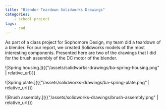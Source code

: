 ```yaml
---
title: "Blender Teardown Solidworks Drawings"
categories:
    - school project
tags:
    - cad
---
```


As part of a class project for Sophomore Design, my team did a teardown of a blender. For our report, we created Solidworks models of the most interesting components. Presented here are two of the drawings that I did for the brush assembly of the DC motor of the blender.

![Spring housing.]({{"/assets/solidworks-drawings/ba-spring-housing.png" | relative_url}})

![Spring plate.]({{"/assets/solidworks-drawings/ba-spring-plate.png" | relative_url}})

![Brush assembly.]({{"/assets/solidworks-drawings/brush-assembly.png" | relative_url}})